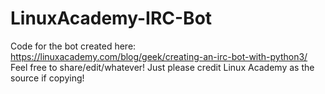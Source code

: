 # LinuxAcademy-IRC-Bot
 Code for the bot created here: https://linuxacademy.com/blog/geek/creating-an-irc-bot-with-python3/
 Feel free to share/edit/whatever! Just please credit Linux Academy as the source if copying!
